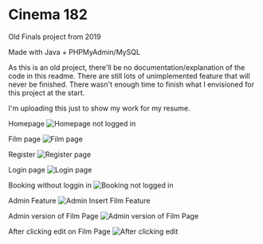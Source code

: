 # Cinema 182
Old Finals project from 2019

Made with Java + PHPMyAdmin/MySQL

As this is an old project, there'll be no documentation/explanation of the code in this readme.
There are still lots of unimplemented feature that will never be finished. There wasn't enough time to finish what I envisioned for this project at the start.

I'm uploading this just to show my work for my resume.

Homepage
![Homepage not logged in](https://thumbs.gfycat.com/AccurateSoulfulBream-size_restricted.gif)

Film page
![Film page](https://thumbs.gfycat.com/GivingSentimentalAlleycat-size_restricted.gif)

Register
![Register page](https://i.imgur.com/0Xjeq8d.png)

Login page
![Login page](https://i.imgur.com/2cFVkuz.png)

Booking without loggin in
![Booking not logged in](https://i.imgur.com/0NcxPOL.png)

Admin Feature
![Admin Insert Film Feature](https://i.imgur.com/9ILBfcF.png)

Admin version of Film Page
![Admin version of Film Page](https://i.imgur.com/KsfDASK.png)

After clicking edit on Film Page
![After clicking edit](https://i.imgur.com/7oFWTM0.png)
